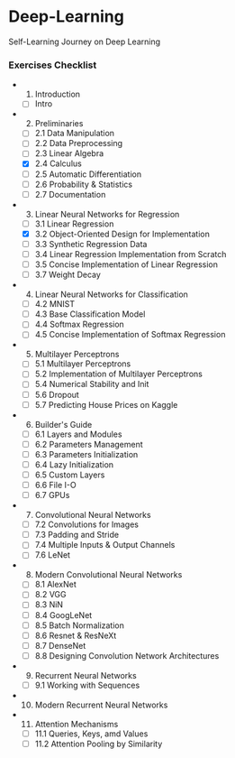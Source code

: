 # Deep-Learning
Self-Learning Journey on Deep Learning

### Exercises Checklist
- 1. Introduction
  - [ ] Intro
- 2. Preliminaries
  - [ ] 2.1 Data Manipulation
  - [ ] 2.2 Data Preprocessing
  - [ ] 2.3 Linear Algebra
  - [x] 2.4 Calculus
  - [ ] 2.5 Automatic Differentiation
  - [ ] 2.6 Probability & Statistics
  - [ ] 2.7 Documentation
- 3. Linear Neural Networks for Regression
  - [ ] 3.1 Linear Regression
  - [x] 3.2 Object-Oriented Design for Implementation
  - [ ] 3.3 Synthetic Regression Data
  - [ ] 3.4 Linear Regression Implementation from Scratch
  - [ ] 3.5 Concise Implementation of Linear Regression
  - [ ] 3.7 Weight Decay
- 4. Linear Neural Networks for Classification
  - [ ] 4.2 MNIST
  - [ ] 4.3 Base Classification Model
  - [ ] 4.4 Softmax Regression
  - [ ] 4.5 Concise Implementation of Softmax Regression
- 5. Multilayer Perceptrons
  - [ ] 5.1 Multilayer Perceptrons
  - [ ] 5.2 Implementation of Multilayer Perceptrons
  - [ ] 5.4 Numerical Stability and Init
  - [ ] 5.6 Dropout
  - [ ] 5.7 Predicting House Prices on Kaggle
- 6. Builder's Guide
  - [ ] 6.1 Layers and Modules
  - [ ] 6.2 Parameters Management
  - [ ] 6.3 Parameters Initialization
  - [ ] 6.4 Lazy Initialization
  - [ ] 6.5 Custom Layers
  - [ ] 6.6 File I-O
  - [ ] 6.7 GPUs
- 7. Convolutional Neural Networks
  - [ ] 7.2 Convolutions for Images
  - [ ] 7.3 Padding and Stride
  - [ ] 7.4 Multiple Inputs & Output Channels
  - [ ] 7.6 LeNet
- 8. Modern Convolutional Neural Networks
  - [ ] 8.1 AlexNet
  - [ ] 8.2 VGG
  - [ ] 8.3 NiN
  - [ ] 8.4 GoogLeNet
  - [ ] 8.5 Batch Normalization
  - [ ] 8.6 Resnet & ResNeXt
  - [ ] 8.7 DenseNet
  - [ ] 8.8 Designing Convolution Network Architectures
- 9. Recurrent Neural Networks
  - [ ] 9.1 Working with Sequences
- 10. Modern Recurrent Neural Networks
- 11. Attention Mechanisms
  - [ ] 11.1 Queries, Keys, amd Values
  - [ ] 11.2 Attention Pooling by Similarity
